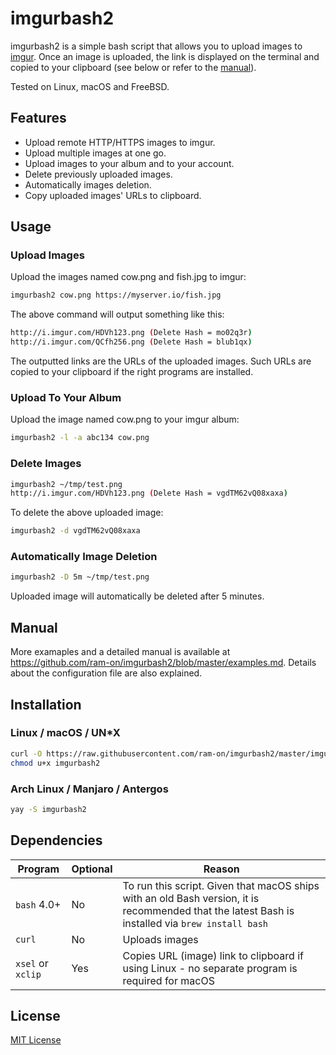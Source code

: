 # imgurbash2
imgurbash2 is a simple bash script that allows you to upload images to
[imgur](https://imgur.com/). Once an image is uploaded, the link is displayed on the
terminal and copied to your clipboard (see below or refer to the [manual](https://github.com/ram-on/imgurbash2/blob/master/examples.md)).

Tested on Linux, macOS and FreeBSD.

## Features
* Upload remote HTTP/HTTPS images to imgur.
* Upload multiple images at one go.
* Upload images to your album and to your account.
* Delete previously uploaded images.
* Automatically images deletion.
* Copy uploaded images' URLs to clipboard.

## Usage
### Upload Images

Upload the images named cow.png and fish.jpg to imgur:
```bash
imgurbash2 cow.png https://myserver.io/fish.jpg
```

The above command will output something like this:
```bash
http://i.imgur.com/HDVh123.png (Delete Hash = mo02q3r)
http://i.imgur.com/QCfh256.png (Delete Hash = blub1qx)
```

The outputted links are the URLs of the uploaded images. Such URLs are copied to
your clipboard if the right programs are installed.

### Upload To Your Album

Upload the image named cow.png to your imgur album:
```bash
imgurbash2 -l -a abc134 cow.png
```

### Delete Images
```bash
imgurbash2 ~/tmp/test.png
http://i.imgur.com/HDVh123.png (Delete Hash = vgdTM62vQ08xaxa)
```

To delete the above uploaded image:
```bash
imgurbash2 -d vgdTM62vQ08xaxa
```

### Automatically Image Deletion
```bash
imgurbash2 -D 5m ~/tmp/test.png
```

Uploaded image will automatically be deleted after 5 minutes.


## Manual
More examaples and a detailed manual is available at https://github.com/ram-on/imgurbash2/blob/master/examples.md.
Details about the configuration file are also explained.


## Installation
### Linux / macOS / UN*X
```bash
curl -O https://raw.githubusercontent.com/ram-on/imgurbash2/master/imgurbash2
chmod u+x imgurbash2
```

### Arch Linux / Manjaro / Antergos
```bash
yay -S imgurbash2
```

## Dependencies
| Program            | Optional | Reason |
| ------------------ | -------- | ------------- |
| `bash` 4.0+        | No       | To run this script.  Given that macOS ships with an old Bash version, it is recommended that the latest Bash is installed via `brew install bash`  |
| `curl`             | No       | Uploads images  |
| `xsel` or `xclip`  | Yes      | Copies URL (image) link to clipboard if using Linux - no separate program is required for macOS |


## License
[MIT License](https://raw.githubusercontent.com/ram-on/imgurbash2/master/LICENSE)
